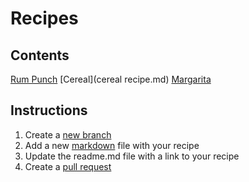 # Recipes
## Contents
[Rum Punch](rum-punch.md)
[Cereal](cereal recipe.md)
[Margarita](./marg.md)
## Instructions
1. Create a [new branch](https://help.github.com/articles/creating-and-deleting-branches-within-your-repository/) 
2. Add a new [markdown](https://github.com/adam-p/markdown-here/wiki/Markdown-Cheatsheet) file with your recipe
3. Update the readme.md file with a link to your recipe
4. Create a [pull request](https://help.github.com/articles/about-pull-requests/)


